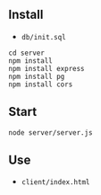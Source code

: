 ## Install

- `db/init.sql`

```shell
cd server
npm install
npm install express
npm install pg
npm install cors
```

## Start

```shell
node server/server.js
```

## Use

- `client/index.html`